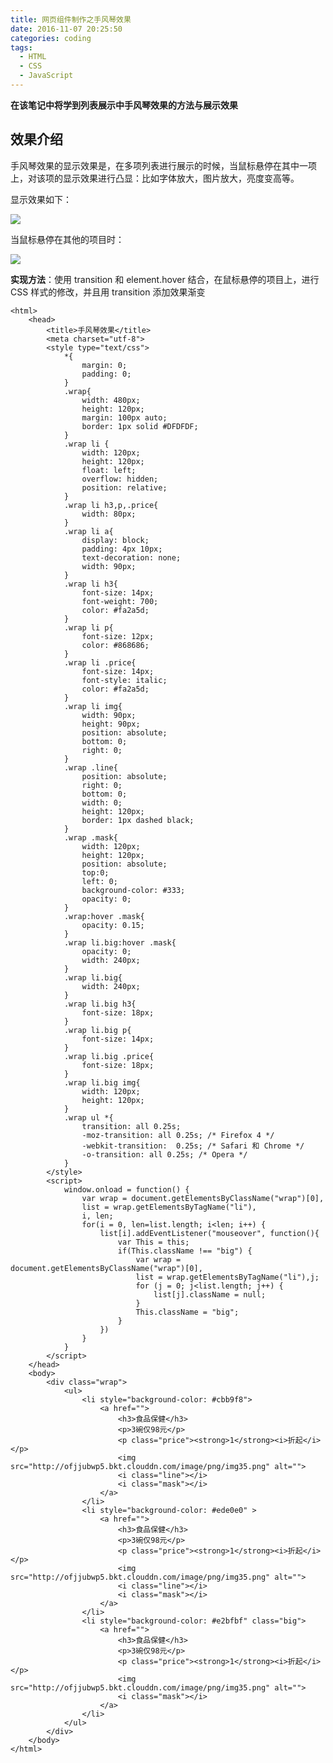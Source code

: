 ```yaml
---
title: 网页组件制作之手风琴效果
date: 2016-11-07 20:25:50
categories: coding
tags:
  - HTML
  - CSS
  - JavaScript
---
```



**在该笔记中将学到列表展示中手风琴效果的方法与展示效果**

## 效果介绍

手风琴效果的显示效果是，在多项列表进行展示的时候，当鼠标悬停在其中一项上，对该项的显示效果进行凸显：比如字体放大，图片放大，亮度变高等。

显示效果如下：

![](http://ofjjubwp5.bkt.clouddn.com/image/png/img36.PNG)

当鼠标悬停在其他的项目时：

![](http://ofjjubwp5.bkt.clouddn.com/image/png/img37.PNG)
<!--more-->

**实现方法**：使用 transition 和 element.hover 结合，在鼠标悬停的项目上，进行 CSS 样式的修改，并且用 transition 添加效果渐变

	<html>
	    <head>
	        <title>手风琴效果</title>
	        <meta charset="utf-8">
	        <style type="text/css">
	            *{
	                margin: 0;
	                padding: 0;
	            }
	            .wrap{
	                width: 480px;
	                height: 120px;
	                margin: 100px auto;
	                border: 1px solid #DFDFDF;
	            }
	            .wrap li {
	                width: 120px;
	                height: 120px;
	                float: left;
	                overflow: hidden;
	                position: relative;
	            }
	            .wrap li h3,p,.price{
	                width: 80px;
	            }
	            .wrap li a{
	                display: block;
	                padding: 4px 10px;
	                text-decoration: none;
	                width: 90px;
	            }
	            .wrap li h3{
	                font-size: 14px;
	                font-weight: 700;
	                color: #fa2a5d;
	            }
	            .wrap li p{
	                font-size: 12px;
	                color: #868686;
	            }
	            .wrap li .price{
	                font-size: 14px;
	                font-style: italic;
	                color: #fa2a5d;
	            }
	            .wrap li img{
	                width: 90px;
	                height: 90px;
	                position: absolute;
	                bottom: 0;
	                right: 0;
	            }
	            .wrap .line{
	                position: absolute;
	                right: 0;
	                bottom: 0;
	                width: 0;
	                height: 120px;
	                border: 1px dashed black;
	            }
	            .wrap .mask{
	                width: 120px;
	                height: 120px;
	                position: absolute;
	                top:0;
	                left: 0;
	                background-color: #333;
	                opacity: 0;
	            }
	            .wrap:hover .mask{
	                opacity: 0.15;
	            }
	            .wrap li.big:hover .mask{
	                opacity: 0;
	                width: 240px;
	            }
	            .wrap li.big{
	                width: 240px;
	            }
	            .wrap li.big h3{
	                font-size: 18px;
	            }
	            .wrap li.big p{
	                font-size: 14px;
	            }
	            .wrap li.big .price{
	                font-size: 18px;
	            }
	            .wrap li.big img{
	                width: 120px;
	                height: 120px;
	            }
	            .wrap ul *{
	                transition: all 0.25s;
	                -moz-transition: all 0.25s; /* Firefox 4 */
	                -webkit-transition:  0.25s; /* Safari 和 Chrome */
	                -o-transition: all 0.25s; /* Opera */
	            }
	        </style>
	        <script>
	            window.onload = function() {
	                var wrap = document.getElementsByClassName("wrap")[0],
	                list = wrap.getElementsByTagName("li"),
	                i, len;
	                for(i = 0, len=list.length; i<len; i++) {
	                    list[i].addEventListener("mouseover", function(){
	                        var This = this;
	                        if(This.className !== "big") {
	                            var wrap = document.getElementsByClassName("wrap")[0],
	                            list = wrap.getElementsByTagName("li"),j;
	                            for (j = 0; j<list.length; j++) {
	                                list[j].className = null;
	                            }
	                            This.className = "big";
	                        }
	                    })
	                }
	            }
	        </script>
	    </head>
	    <body>
	        <div class="wrap">
	            <ul>
	                <li style="background-color: #cbb9f8">
	                    <a href="">
	                        <h3>食品保健</h3>
	                        <p>3碗仅98元</p>
	                        <p class="price"><strong>1</strong><i>折起</i></p>
	                        <img src="http://ofjjubwp5.bkt.clouddn.com/image/png/img35.png" alt="">
	                        <i class="line"></i>
	                        <i class="mask"></i>
	                    </a>
	                </li>
	                <li style="background-color: #ede0e0" >
	                    <a href="">
	                        <h3>食品保健</h3>
	                        <p>3碗仅98元</p>
	                        <p class="price"><strong>1</strong><i>折起</i></p>
	                        <img src="http://ofjjubwp5.bkt.clouddn.com/image/png/img35.png" alt="">
	                        <i class="line"></i>
	                        <i class="mask"></i>
	                    </a>
	                </li>
	                <li style="background-color: #e2bfbf" class="big">
	                    <a href="">
	                        <h3>食品保健</h3>
	                        <p>3碗仅98元</p>
	                        <p class="price"><strong>1</strong><i>折起</i></p>
	                        <img src="http://ofjjubwp5.bkt.clouddn.com/image/png/img35.png" alt="">
	                        <i class="mask"></i>
	                    </a>
	                </li>
	            </ul>
	        </div>
	    </body>
	</html>



